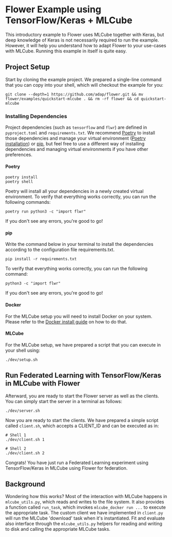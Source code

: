 # Flower Example using TensorFlow/Keras + MLCube

This introductory example to Flower uses MLCube together with Keras, but deep knowledge of Keras is not necessarily required to run the example. However, it will help you understand how to adapt Flower to your use-cases with MLCube. Running this example in itself is quite easy.

## Project Setup

Start by cloning the example project. We prepared a single-line command that you can copy into your shell, which will checkout the example for you:

```shell
git clone --depth=1 https://github.com/adap/flower.git && mv flower/examples/quickstart-mlcube . && rm -rf flower && cd quickstart-mlcube
```

### Installing Dependencies

Project dependencies (such as `tensorflow` and `flwr`) are defined in `pyproject.toml` and `requirements.txt`. We recommend [Poetry](https://python-poetry.org/docs/) to install those dependencies and manage your virtual environment ([Poetry installation](https://python-poetry.org/docs/#installation)) or [pip](https://pip.pypa.io/en/latest/development/), but feel free to use a different way of installing dependencies and managing virtual environments if you have other preferences.

#### Poetry

```shell
poetry install
poetry shell
```

Poetry will install all your dependencies in a newly created virtual environment. To verify that everything works correctly, you can run the following commands:

```shell
poetry run python3 -c "import flwr"
```

If you don't see any errors, you're good to go!

#### pip

Write the command below in your terminal to install the dependencies according to the configuration file requirements.txt.

```shell
pip install -r requirements.txt
```

To verify that everything works correctly, you can run the following command:

```shell
python3 -c "import flwr"
```

If you don't see any errors, you're good to go!

#### Docker

For the MLCube setup you will need to install Docker on your system. Please refer to the [Docker install guide](https://docs.docker.com/get-docker/) on how to do that.

#### MLCube

For the MLCube setup, we have prepared a script that you can execute in your shell using:

```shell
./dev/setup.sh
```

## Run Federated Learning with TensorFlow/Keras in MLCube with Flower

Afterward, you are ready to start the Flower server as well as the clients. You can simply start the server in a terminal as follows:

```shell
./dev/server.sh
```

Now you are ready to start the clients. We have prepared a simple script called `client.sh`, which accepts a CLIENT_ID and can be executed as in:

```shell
# Shell 1
./dev/client.sh 1
```

```shell
# Shell 2
./dev/client.sh 2
```

Congrats! You have just run a Federated Learning experiment using TensorFlow/Keras in MLCube using Flower for federation.

## Background

Wondering how this works? Most of the interaction with MLCube happens in `mlcube_utils.py`, which reads and writes to the file system. It also provides a function called `run_task`, which invokes `mlcube_docker run ...` to execute the appropriate task. The custom client we have implemented in `client.py` will run the MLCube 'download' task when it's instantiated. Fit and evaluate also interface through the `mlcube_utils.py` helpers for reading and writing to disk and calling the appropriate MLCube tasks.
